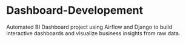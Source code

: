 # Dashboard-Developement
Automated BI Dashboard project using Airflow and Django to build interactive dashboards and visualize business insights from raw data.
